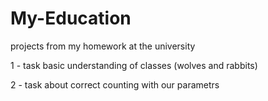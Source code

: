 # My-Education
projects from my homework at the university

1 - task basic understanding of classes (wolves and rabbits)

2 - task about correct counting with our parametrs
